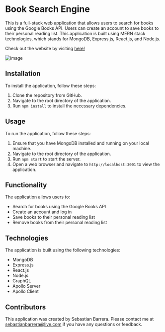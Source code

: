 Book Search Engine
==================

This is a full-stack web application that allows users to search for books using the Google Books API. Users can create an account to save books to their personal reading list. This application is built using MERN stack technologies, which stands for MongoDB, Express.js, React.js, and Node.js.

Check out the website by visiting [here!](https://enigmatic-ravine-26117.herokuapp.com/)

![image](https://user-images.githubusercontent.com/108836644/224878855-126f157c-548c-4af7-96bd-061e3e3e399c.png)


Installation
------------

To install the application, follow these steps:

1.  Clone the repository from GitHub.
2.  Navigate to the root directory of the application.
3.  Run `npm install` to install the necessary dependencies.

Usage
-----

To run the application, follow these steps:

1.  Ensure that you have MongoDB installed and running on your local machine.
2.  Navigate to the root directory of the application.
3.  Run `npm start` to start the server.
4.  Open a web browser and navigate to `http://localhost:3001` to view the application.

Functionality
-------------

The application allows users to:

-   Search for books using the Google Books API
-   Create an account and log in
-   Save books to their personal reading list
-   Remove books from their personal reading list

Technologies
------------

The application is built using the following technologies:

-   MongoDB
-   Express.js
-   React.js
-   Node.js
-   GraphQL
-   Apollo Server
-   Apollo Client

Contributors
------------

This application was created by Sebastian Barrera. Please contact me at sebastianbarrera@live.com if you have any questions or feedback.
